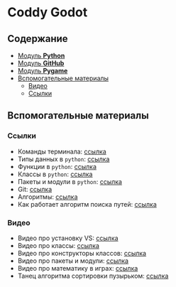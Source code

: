 # Coddy Godot

## Содержание

- [Модуль **Python**](./Modules/Module-1-Python/)
- [Модуль **GitHub**](./Modules/Module-2-GitHub/)
- [Модуль **Pygame**](./Modules/Module-3-Pygame/)
- [Вспомогательные материалы](#вспомогательные-материалы)
  - [Видео](#видео)
  - [Ссылки](#ссылки)

## Вспомогательные материалы

### Ссылки

- Команды терминала: [ссылка](./Lessons/terminal-commands.md)
- Типы данных в `python`: [ссылка]( https://proglib.io/p/samouchitel-po-python-dlya-nachinayushchih-chast-3-tipy-dannyh-preobrazovanie-i-bazovye-operacii-2022-10-14)
- Функции в `python`: [ссылка](https://pythonworld.ru/tipy-dannyx-v-python/vse-o-funkciyax-i-ix-argumentax.html)
- Классы в `python`: [ссылка](https://python-scripts.com/python-class)
- Пакеты и модули в `python`: [ссылка](https://habr.com/ru/articles/718828/)
- Git: [ссылка](https://habr.com/ru/articles/541258/)
- Алгоритмы: [ссылка](https://blog.skillfactory.ru/glossary/algoritm/#:~:text=%D0%90%D0%BB%D0%B3%D0%BE%D1%80%D0%B8%D1%82%D0%BC%20%E2%80%94%20%D1%8D%D1%82%D0%BE%20%D1%87%D0%B5%D1%82%D0%BA%D0%B0%D1%8F%20%D0%BF%D0%BE%D1%81%D0%BB%D0%B5%D0%B4%D0%BE%D0%B2%D0%B0%D1%82%D0%B5%D0%BB%D1%8C%D0%BD%D0%BE%D1%81%D1%82%D1%8C%20%D0%B4%D0%B5%D0%B9%D1%81%D1%82%D0%B2%D0%B8%D0%B9,%D0%B4%D0%BB%D1%8F%20%D1%80%D0%B5%D1%88%D0%B5%D0%BD%D0%B8%D1%8F%20%D0%B7%D0%B0%D0%B4%D0%B0%D1%87%D0%B8%20%D1%8D%D1%84%D1%84%D0%B5%D0%BA%D1%82%D0%B8%D0%B2%D0%BD%D1%8B%D0%BC%20%D1%81%D0%BF%D0%BE%D1%81%D0%BE%D0%B1%D0%BE%D0%BC.)
- Как работает алгоритм поиска путей: [ссылка](https://www.youtube.com/watch?v=gCclsviUeUk)

### Видео

- Видео про установку VS: [ссылка](https://www.youtube.com/watch?v=ryosJYNOTjI)
- Видео про классы: [ссылка](https://www.youtube.com/watch?v=XmCAGUo5k70)
- Видео про конструкторы классов: [ссылка](https://www.youtube.com/watch?v=m4Dc8S_S-I8)
- Видео про пакеты и модули: [ссылка](https://www.youtube.com/watch?v=VCRxOdCueqM)
- Видео про математику в играх: [ссылка](https://www.youtube.com/watch?v=yecPG74pU8o)
- Танец алгоритма сортировки пузырьком: [ссылка](https://www.youtube.com/watch?v=5JMInXAtnQg)
